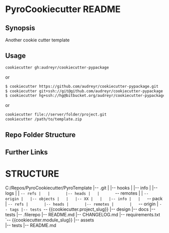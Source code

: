 # PyroCookiecutter README

## Synopsis

Another cookie cutter template

## Usage

```bash
cookiecutter gh:audreyr/cookiecutter-pypackage
```

or 

```bash 
$ cookiecutter https://github.com/audreyr/cookiecutter-pypackage.git
$ cookiecutter git+ssh://git@github.com/audreyr/cookiecutter-pypackage.git
$ cookiecutter hg+ssh://hg@bitbucket.org/audreyr/cookiecutter-pypackage
```

or

```bash 
cookiecutter file://server/folder/project.git
cookiecutter /path/to/template.zip
```

## Repo Folder Structure

## Further Links

# STRUCTURE

C:/Repos/PyroCookiecutter/PyroTemplate
|-- .git
|   |-- hooks
|   |-- info
|   |-- logs
|   |   `-- refs
|   |       |-- heads
|   |       `-- remotes
|   |           `-- origin
|   |-- objects
|   |   |-- XX
|   |   |-- info
|   |   `-- pack
|   `-- refs
|       |-- heads
|       |-- remotes
|       |   `-- origin
|       `-- tags
|-- tests
`-- {{cookiecutter.project_slug}}
    |-- design
    |-- docs
    |-- tests
	|-- .filerepo
	|-- README.md
	|-- CHANGELOG.md
	|-- requirements.txt
    `-- {{cookiecutter.module_slug}}
	   |-- assets  
	   |-- tests 
	   |-- README.md